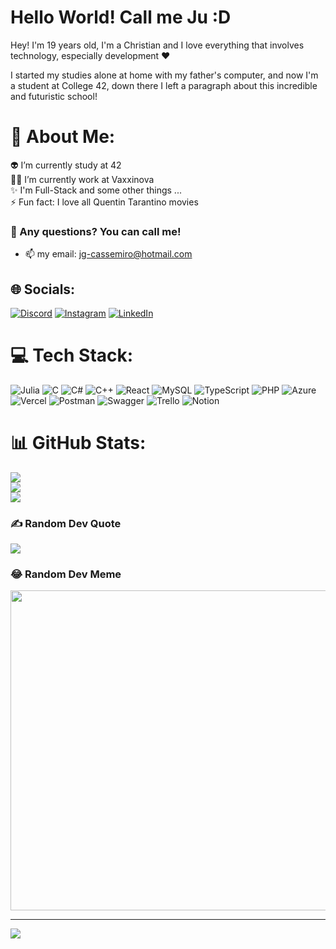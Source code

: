 # Hello World! Call me Ju :D

Hey! I'm 19 years old, I'm a Christian and I love everything that involves technology, especially development ❤

I started my studies alone at home with my father's computer, and now I'm a student at College 42, down there I left a paragraph about this incredible and futuristic school!



# 💫 About Me:
👽 I’m currently study at 42<br>👩‍💻 I’m currently work at Vaxxinova<br>✨ I'm Full-Stack and some other things ...<br>⚡ Fun fact: I love all Quentin Tarantino movies
<br>
### 🤔 Any questions? You can call me!
- 📫 my email: jg-cassemiro@hotmail.com

## 🌐 Socials:
[![Discord](https://img.shields.io/badge/Discord-%237289DA.svg?logo=discord&logoColor=white)](https://discord.gg/JuliaCassemiro#1533) [![Instagram](https://img.shields.io/badge/Instagram-%23E4405F.svg?logo=Instagram&logoColor=white)](https://instagram.com/jcassemiro_) [![LinkedIn](https://img.shields.io/badge/LinkedIn-%230077B5.svg?logo=linkedin&logoColor=white)](https://linkedin.com/in/juliacassemiro) 

# 💻 Tech Stack:
![Julia](https://img.shields.io/badge/-Julia-9558B2?style=plastic&logo=julia&logoColor=white) ![C](https://img.shields.io/badge/c-%2300599C.svg?style=plastic&logo=c&logoColor=white) ![C#](https://img.shields.io/badge/c%23-%23239120.svg?style=plastic&logo=c-sharp&logoColor=white) ![C++](https://img.shields.io/badge/c++-%2300599C.svg?style=plastic&logo=c%2B%2B&logoColor=white) ![React](https://img.shields.io/badge/react-%2320232a.svg?style=plastic&logo=react&logoColor=%2361DAFB) ![MySQL](https://img.shields.io/badge/mysql-%2300f.svg?style=plastic&logo=mysql&logoColor=white)	 ![TypeScript](https://img.shields.io/badge/typescript-%23007ACC.svg?style=plastic&logo=typescript&logoColor=white) ![PHP](https://img.shields.io/badge/php-%23777BB4.svg?style=plastic&logo=php&logoColor=white) ![Azure](https://img.shields.io/badge/azure-%230072C6.svg?style=plastic&logo=azure-devops&logoColor=white) ![Vercel](https://img.shields.io/badge/vercel-%23000000.svg?style=plastic&logo=vercel&logoColor=white)  ![Postman](https://img.shields.io/badge/Postman-FF6C37?style=plastic&logo=postman&logoColor=white) ![Swagger](https://img.shields.io/badge/-Swagger-%23Clojure?style=plastic&logo=swagger&logoColor=white) ![Trello](https://img.shields.io/badge/Trello-%23026AA7.svg?style=plastic&logo=Trello&logoColor=white) ![Notion](https://img.shields.io/badge/Notion-%23000000.svg?style=plastic&logo=notion&logoColor=white)
# 📊 GitHub Stats:
![](https://github-readme-stats.vercel.app/api?username=Julia-Cassemiro&theme=dracula&hide_border=false&include_all_commits=false&count_private=false)<br/>
![](https://github-readme-streak-stats.herokuapp.com/?user=Julia-Cassemiro&theme=dracula&hide_border=false)<br/>
![](https://github-readme-stats.vercel.app/api/top-langs/?username=Julia-Cassemiro&theme=dracula&hide_border=false&include_all_commits=false&count_private=false&layout=compact)


### ✍️ Random Dev Quote
![](https://quotes-github-readme.vercel.app/api?type=horizontal&theme=dark)

### 😂 Random Dev Meme
<img src="https://random-memer.herokuapp.com/" width="512px"/>

---
[![](https://visitcount.itsvg.in/api?id=Julia-Cassemiro&icon=0&color=5)](https://visitcount.itsvg.in)

<!-- Proudly created with GPRM ( https://gprm.itsvg.in ) -->
